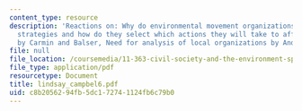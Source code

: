 ```yaml
---
content_type: resource
description: 'Reactions on: Why do environmental movement organizations have different
  strategies and how do they select which actions they will take to affect change?
  by Carmin and Balser, Need for analysis of local organizations by Andrews and Edwards.'
file: null
file_location: /coursemedia/11-363-civil-society-and-the-environment-spring-2005/c8b2056294fb5dc172741124fb6c79b0_lindsay_campbel6.pdf
file_type: application/pdf
resourcetype: Document
title: lindsay_campbel6.pdf
uid: c8b20562-94fb-5dc1-7274-1124fb6c79b0
---
```

